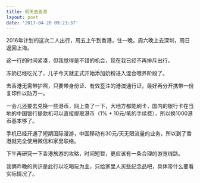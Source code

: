 ```yaml
---
title: 明天去香港
layout: post
date: '2017-04-20 09:21:37'
---
```


2016年计划的这次二人出行，周五上午到香港，住一晚，周六晚上去深圳，周日返回上海。

这一行的时间紧凑，但我觉得是不错的机会，现在我已经不再排斥出行。

冻奶已经吃光了，儿子今天就正式开始添加奶粉进入混合喂养阶段了。

去香港无需带护照，只要带身份证、有效签注的港澳通行证，最好再分开携带一份复印件以防万一。

一会儿还要去兑换一些港币，网上查了一下，大地方都能刷卡，国内的银行卡在当地的中国银行提款机可以直接提取港币（1% + 10元/笔的手续费），所以换1000港币基本够了。

手机已经开通了短期国际漫游，中国移动有30元/天无限流量的业务，所以到了香港就完全使用微信和家里联络。

下午再研究一下香港旅游的攻略，时间短暂，更应该有一条合理的游览线路。

我俩昨晚的共识是此行以吃喝玩为主，只给家里人买些纪念品吧，具体带什么要看实际情况了。

